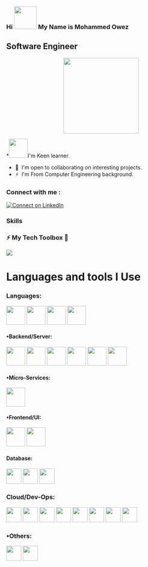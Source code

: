 ### Hi <img src="https://user-images.githubusercontent.com/59692344/218238035-dde907c5-34e7-4739-9135-60b97f9c58be.gif"  height="60px" style="max-width:100%;"> My Name is Mohammed Owez 


Software Engineer
-------------------

<p align="center">
  <img src="https://user-images.githubusercontent.com/59692344/172132315-c69c47d0-4add-4af6-bfc1-203e2656d27b.gif" height="200px" width="200px" >
</p>


*<code><img src="https://user-images.githubusercontent.com/59692344/218243215-68aeb04a-94e2-469e-8369-2d7576c45b19.gif"  height="50px"></code>I'm Keen learner.
 * 🤝  I'm open to collaborating on interesting projects.
* ⚡  I'm From Computer Engineering background.

### Connect with me :
[![Connect on LinkedIn](https://img.shields.io/badge/-Linkedin-0e76a8?style=flat&amp;labelColor=white&amp;logo=linkedin&amp;logoColor=0e76a8)](
https://www.linkedin.com/in/mohammed-owez-2177401722/)

### Skills 
### :zap: My Tech Toolbox 🧰
<img src="https://user-images.githubusercontent.com/59692344/172135025-599e1fce-c41e-45f5-a344-8e9ebd312d0c.gif">

<h1 align="left">Languages and tools I Use</h1> 
<!--
<p>

![UnselfishOblongHoverfly-max-1mb]()

 <img height="50" src=""> 
<img height="50" src="https://upload.wikimedia.org/wikipedia/commons/thumb/c/c3/Python-logo-notext.svg/2048px-Python-logo-notext.svg.png"> 
  
<img height="40" src="https://www.freepnglogos.com/uploads/html5-logo-png/html5-logo-best-web-design-psd-html-cms-development-ecommerce-6.png"> 
  
  
<img height="40" src="https://user-images.githubusercontent.com/59692344/172140649-5f0d5f37-95db-4069-9e5b-a1f7816eb6d0.png"> 
  
<img height="40" src="https://user-images.githubusercontent.com/59692344/172140725-9bc7307d-37ff-4cea-b039-154a7e7f9f2b.png"> 


   
![479ecf807f39fd0890a930d940f76f50]()


   
<img height="40" src="https://pngimg.com/uploads/mysql/mysql_PNG1.png">
  
<img height="40" src="https://cdn.icon-icons.com/icons2/2107/PNG/512/file_type_vscode_icon_130084.png">
   
<img height="40" src="https://upload.wikimedia.org/wikipedia/commons/thumb/3/38/Jupyter_logo.svg/1200px-Jupyter_logo.svg.png">
         
<img height="40" src="https://res.cloudinary.com/postman/image/upload/t_team_logo/v1629869194/team/2893aede23f01bfcbd2319326bc96a6ed0524eba759745ed6d73405a3a8b67a8">


<img height="40" src="https://user-images.githubusercontent.com/59692344/172137326-b7393a7b-1414-4238-ae99-def72445ab7c.png">
![images]()
-->

### Languages:
<code><img src="https://user-images.githubusercontent.com/59692344/218238408-52c0299c-87c4-48ec-a030-2dbb59c7d2a4.jpg"  height="50px"></code>
<code><img src="https://user-images.githubusercontent.com/59692344/218238166-a24573f8-646e-41f6-ace0-b4258670340e.png"   height="50px"></code>
<code><img src="https://user-images.githubusercontent.com/59692344/218238521-8d2c7846-4b99-4563-89d9-b42ea81b0f5e.png"   height="50px"></code>
<code><img src="https://user-images.githubusercontent.com/59692344/218238462-14b7da34-bb54-413f-8b57-8f04211d7cf2.png"   height="50px"></code>




<!--### Web Development (Full-stack):-->


#### •Backend/Server:
<!-- #### <code><img src="https://raw.githubusercontent.com/souravpal01/souravpal01/master/img/web/backend/j2ee.png" height="40"></code> -->
<code><img src="https://user-images.githubusercontent.com/59692344/180926893-ce922da8-912d-4ea9-8c7d-d98a7149b0ed.png"  height="50px"></code>
<code><img src="https://user-images.githubusercontent.com/59692344/218239528-7e1af79c-82cd-42d7-a0a9-c618e7e6e9f5.png"  height="50px"></code>
<code><img src="https://user-images.githubusercontent.com/59692344/218239644-ec6e733b-13a8-4143-afa3-8fec4423b42a.png"  height="50px"></code>
<code><img src="https://user-images.githubusercontent.com/59692344/218239661-ae028b45-8bf4-4092-b485-d883fc559395.png"  height="50px"></code>
<code><img src="https://user-images.githubusercontent.com/59692344/218239682-d1217864-81ac-4f6d-9903-a6cf83f82c8c.png"  height="50px"></code>
<code><img src="https://user-images.githubusercontent.com/59692344/218239717-86b2ad2d-0a38-44bc-b85e-eb4f784ff1ae.png"  height="50px"></code>
<!--<code><img src="https://raw.githubusercontent.com/souravpal01/souravpal01/master/img/web/security/security.png" height="40"></code>
<code><img src="https://raw.githubusercontent.com/souravpal01/souravpal01/master/img/web/security/ldap.png" height="40"></code>
<code><img src="https://raw.githubusercontent.com/souravpal01/souravpal01/master/img/web/security/jwt.png" height="40"></code>
<code><img src="https://raw.githubusercontent.com/souravpal01/souravpal01/master/img/web/security/oauth.png" height="40"></code>-->



#### •Micro-Services:
<code><img src="https://user-images.githubusercontent.com/59692344/218239833-be1d3bd9-9d3d-4de5-978c-943a39426192.png" width="50px" height="50px"></code>
<!--<code><img src="https://raw.githubusercontent.com/souravpal01/souravpal01/master/img/web/ms/rx.png" height="30"></code>
<code><img src="https://raw.githubusercontent.com/souravpal01/souravpal01/master/img/web/ms/webflux.jpg" height="30"></code>
<code><img src="https://raw.githubusercontent.com/souravpal01/souravpal01/master/img/web/ms/kafka.png" height="30"></code>
<code><img src="https://raw.githubusercontent.com/souravpal01/souravpal01/master/img/web/ms/graphql.png" height="30"></code>
<code><img src="https://raw.githubusercontent.com/souravpal01/souravpal01/master/img/web/ms/elastic.png" height="30"></code>
<code><img src="https://raw.githubusercontent.com/souravpal01/souravpal01/master/img/web/ms/eureka.png" height="30"></code>
<code><img src="https://raw.githubusercontent.com/souravpal01/souravpal01/master/img/web/ms/zuul.png" height="30"></code>
<code><img src="https://raw.githubusercontent.com/souravpal01/souravpal01/master/img/web/ms/hystrix.jpg" height="30"></code>
<code><img src="https://raw.githubusercontent.com/souravpal01/souravpal01/master/img/web/ms/seluth.png" height="30"></code>
<code><img src="https://raw.githubusercontent.com/souravpal01/souravpal01/master/img/web/ms/zipkin.png" height="30"></code>-->


#### •Frontend/UI:
<code><img src="https://user-images.githubusercontent.com/59692344/218239996-2dc344b3-c6f8-436f-bdce-efcc81a9bbb4.jpg"  height="50px"></code>
<code><img src="https://user-images.githubusercontent.com/59692344/218240025-97e936ff-b119-4959-8d37-09134b176712.png"  height="50px"></code>
<!-- <code><img src="https://raw.githubusercontent.com/souravpal01/souravpal01/master/img/web/ui/html.png" height="40"></code>
<code><img src="https://raw.githubusercontent.com/souravpal01/souravpal01/master/img/web/ui/css.png" height="40"></code> -->

<!--<code><img src="https://raw.githubusercontent.com/souravpal01/souravpal01/master/img/web/ui/thymeleaf.png" height="30"></code>
<code><img src="https://raw.githubusercontent.com/souravpal01/souravpal01/master/img/web/ui/angular.jpg" height="30"></code>
<code><img src="https://raw.githubusercontent.com/souravpal01/souravpal01/master/img/web/ui/jq.jpg" height="30"></code>
<code><img src="https://raw.githubusercontent.com/souravpal01/souravpal01/master/img/web/ui/redux.png" height="30"></code>
<code><img src="https://raw.githubusercontent.com/souravpal01/souravpal01/master/img/web/ui/ajax.png" height="30"></code>-->

#### Database:
<code><img src="https://user-images.githubusercontent.com/59692344/218240058-e8cad07f-3ab9-43c5-a6f9-f1e13901f013.png" height="40"></code>
<code><img src="https://user-images.githubusercontent.com/59692344/218240107-4dd195d2-c730-4dfb-9abe-f461747cea70.png" height="40"></code>
<code><img src="https://user-images.githubusercontent.com/59692344/218240120-0deb07ba-0a59-46d5-8eca-9059b4780607.png" height="40"></code>
<!--<code><img src="https://raw.githubusercontent.com/souravpal01/souravpal01/master/img/db/dy.png" height="30"></code>
<code><img src="https://raw.githubusercontent.com/souravpal01/souravpal01/master/img/db/cas.png" height="30"></code>
<code><img src="https://raw.githubusercontent.com/souravpal01/souravpal01/master/img/db/redis.png" height="30"></code>-->




### Cloud/Dev-Ops:
<!-- <code><img src="https://raw.githubusercontent.com/souravpal01/souravpal01/master/img/cloud/aws.png" height="40"></code> -->
<code><img src="https://user-images.githubusercontent.com/59692344/218240217-3f09c512-b47a-42ee-8fe9-2b9259a1e777.jpg" height="40"></code>
<code><img src="https://user-images.githubusercontent.com/59692344/218240219-061a913b-b46c-4466-b02e-7a264280c764.png" height="40"></code>
<code><img src="https://user-images.githubusercontent.com/59692344/218240234-7c3d8a59-c7e6-4dc2-ab9b-a018d67d38a9.png" height="40"></code>
<code><img src="https://user-images.githubusercontent.com/59692344/218240242-14fd7ae5-3b1b-41c3-817d-1ea949c1c9a6.png" height="40"></code>
<code><img src="https://user-images.githubusercontent.com/59692344/218240246-f71ae34b-344d-4a82-8a5f-9a6f4f805505.png" height="40"></code>
<code><img src="https://user-images.githubusercontent.com/59692344/218240273-5b0de090-e9da-41ba-9c62-6cf9cec2f6d6.png" height="40"></code>
<code><img src="https://user-images.githubusercontent.com/59692344/218240286-a0b2ed10-5a34-49cf-960a-797014ad1225.png" height="40"></code>
<code><img src="https://user-images.githubusercontent.com/59692344/218240261-7661c317-f0f5-47ff-b429-846589c26d36.png" height="40"></code>
<!-- <code><img src="https://raw.githubusercontent.com/souravpal01/souravpal01/master/img/cloud/ku.jpg" height="30"></code>-->

### •Others:
<code><img src="https://user-images.githubusercontent.com/59692344/218242974-0aa110cf-722b-4454-a931-de90f87f754c.png" height="40"></code>
<code><img src="https://user-images.githubusercontent.com/59692344/218242989-8d9e6b83-763a-4dcf-b1f7-8a8366138328.png" height="40"></code>
<!--<code><img src="https://raw.githubusercontent.com/souravpal01/souravpal01/master/img/other/kaltura.png" height="30"></code>-->

</p>
